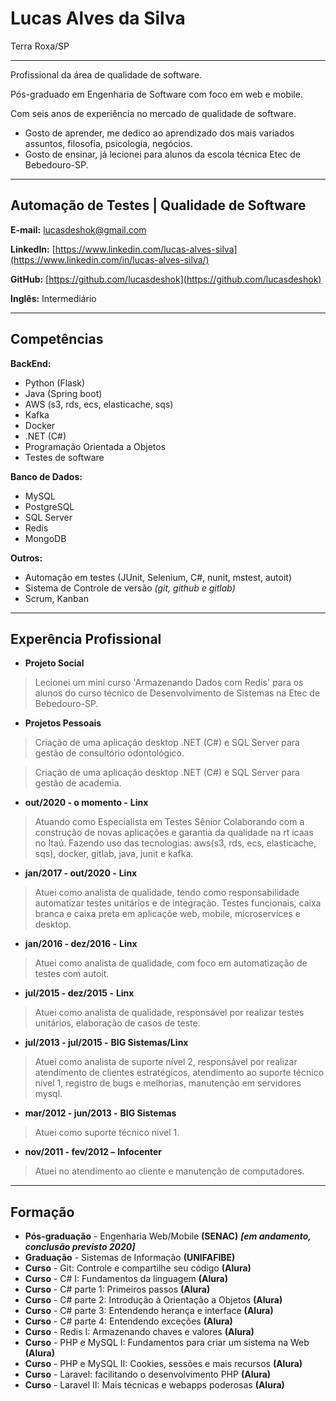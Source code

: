 # Lucas Alves da Silva
Terra Roxa/SP

---

Profissional da área de qualidade de software.

Pós-graduado em Engenharia de Software com foco em web e mobile.

Com seis anos de experiência no mercado de qualidade de software.

* Gosto de aprender, me dedico ao aprendizado dos mais variados assuntos, filosofia, psicologia, negócios.
* Gosto de ensinar, já lecionei para alunos da escola técnica Etec de Bebedouro-SP.

---

## Automação de Testes | Qualidade de Software

**E-mail:** lucasdeshok@gmail.com

**LinkedIn:** [https://www.linkedin.com/lucas-alves-silva](https://www.linkedin.com/in/lucas-alves-silva/)

**GitHub:** [https://github.com/lucasdeshok](https://github.com/lucasdeshok)

**Inglês:** Intermediário


---

## Competências

**BackEnd:**
* Python (Flask)
* Java (Spring boot)
* AWS (s3, rds, ecs, elasticache, sqs)
* Kafka
* Docker
* .NET (C#)
* Programação Orientada a Objetos
* Testes de software

**Banco de Dados:**
* MySQL
* PostgreSQL
* SQL Server
* Redis
* MongoDB


**Outros:**
* Automação em testes (JUnit, Selenium, C#, nunit, mstest, autoit)
* Sistema de Controle de versão *(git, github e gitlab)*
* Scrum, Kanban


---


## Experência Profissional

* **Projeto Social**
> Lecionei um mini curso 'Armazenando Dados com Redis' para os alunos do curso técnico de Desenvolvimento de Sistemas na Etec de Bebedouro-SP.

* **Projetos Pessoais**
> Criação de uma aplicação desktop .NET (C#) e SQL Server para gestão de consultório odontológico.

> Criação de uma aplicação desktop .NET (C#) e SQL Server para gestão de academia.


* **out/2020 - o momento -** ****Linx****
> Atuando como Especialista em Testes Sênior
> Colaborando com a construção de novas aplicações e garantia da qualidade na rt icaas no Itaú.
> Fazendo uso das tecnologias: aws(s3, rds, ecs, elasticache, sqs), docker, gitlab, java, junit e kafka.



* **jan/2017 - out/2020 -** ****Linx****
> Atuei como analista de qualidade, tendo como responsabilidade automatizar testes unitários e de integração.
> Testes funcionais, caixa branca e caixa preta em aplicaçõe web, mobile, microservices e desktop.



* **jan/2016 - dez/2016 -** ****Linx****
> Atuei como analista de qualidade, com foco em automatização de testes com autoit.



* **jul/2015 - dez/2015 -** ****Linx****
> Atuei como analista de qualidade, responsável por realizar testes unitários, elaboração de casos de teste.



* **jul/2013 - jul/2015 -** ****BIG Sistemas/Linx****
> Atuei como analista de suporte nível 2, responsável por realizar atendimento de clientes estratégicos, atendimento ao suporte técnico nível 1, registro de bugs e melhorias, manutenção em servidores mysql.



* **mar/2012 - jun/2013 -** ****BIG Sistemas****
> Atuei como suporte técnico nível 1.



* **nov/2011 - fev/2012 –** ****Infocenter****
> Atuei no atendimento ao cliente e manutenção de computadores.


---

## Formação

* **Pós-graduação** - Engenharia Web/Mobile **(SENAC)** ***[em andamento, conclusão previsto 2020]***
* **Graduação** - Sistemas de Informação **(UNIFAFIBE)**
* **Curso** - Git: Controle e compartilhe seu código **(Alura)**
* **Curso** - C# I: Fundamentos da linguagem **(Alura)**
* **Curso** - C# parte 1: Primeiros passos **(Alura)**
* **Curso** - C# parte 2: Introdução à Orientação a Objetos **(Alura)**
* **Curso** - C# parte 3: Entendendo herança e interface **(Alura)**
* **Curso** - C# parte 4: Entendendo exceções **(Alura)**
* **Curso** - Redis I: Armazenando chaves e valores **(Alura)**
* **Curso** - PHP e MySQL I: Fundamentos para criar um sistema na Web **(Alura)**
* **Curso** - PHP e MySQL II: Cookies, sessões e mais recursos **(Alura)**
* **Curso** - Laravel: facilitando o desenvolvimento PHP **(Alura)**
* **Curso** - Laravel II: Mais técnicas e webapps poderosas **(Alura)**
